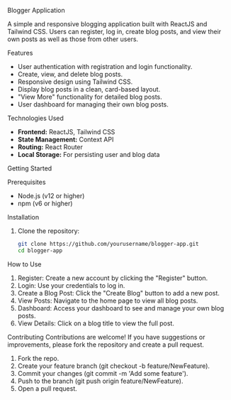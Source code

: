 Blogger Application

A simple and responsive blogging application built with ReactJS and Tailwind CSS. Users can register, log in, create blog posts, and view their own posts as well as those from other users.

Features

- User authentication with registration and login functionality.
- Create, view, and delete blog posts.
- Responsive design using Tailwind CSS.
- Display blog posts in a clean, card-based layout.
- "View More" functionality for detailed blog posts.
- User dashboard for managing their own blog posts.

Technologies Used

- **Frontend:** ReactJS, Tailwind CSS
- **State Management:** Context API
- **Routing:** React Router
- **Local Storage:** For persisting user and blog data

Getting Started

Prerequisites

- Node.js (v12 or higher)
- npm (v6 or higher)

Installation

1. Clone the repository:

   ```bash
   git clone https://github.com/yourusername/blogger-app.git
   cd blogger-app
   ```

How to Use

1. Register: Create a new account by clicking the "Register" button.
2. Login: Use your credentials to log in.
3. Create a Blog Post: Click the "Create Blog" button to add a new post.
4. View Posts: Navigate to the home page to view all blog posts.
5. Dashboard: Access your dashboard to see and manage your own blog posts.
6. View Details: Click on a blog title to view the full post.

Contributing
Contributions are welcome! If you have suggestions or improvements, please fork the repository and create a pull request.

1. Fork the repo.
2. Create your feature branch (git checkout -b feature/NewFeature).
3. Commit your changes (git commit -m 'Add some feature').
4. Push to the branch (git push origin feature/NewFeature).
5. Open a pull request.
